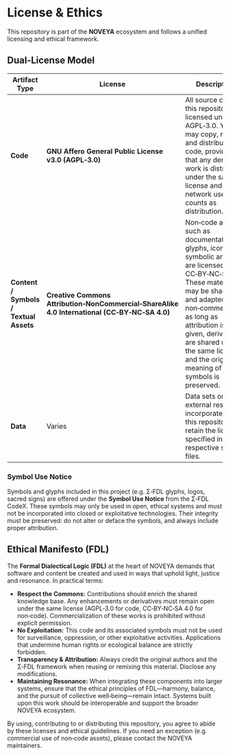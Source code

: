 # License & Ethics

This repository is part of the **NOVEYA** ecosystem and follows a unified licensing and ethical framework.

## Dual‑License Model

| Artifact Type | License | Description |
|--------------|---------|-------------|
| **Code**     | **GNU Affero General Public License v3.0 (AGPL‑3.0)** |  All source code in this repository is licensed under the AGPL‑3.0. You may copy, modify and distribute the code, provided that any derivative work is distributed under the same license and that network use counts as distribution. |
| **Content / Symbols / Textual Assets** | **Creative Commons Attribution‑NonCommercial‑ShareAlike 4.0 International (CC‑BY‑NC‑SA 4.0)** | Non‑code assets such as documentation, glyphs, icons and symbolic artefacts are licensed under CC‑BY‑NC‑SA 4.0. These materials may be shared and adapted non‑commercially, as long as attribution is given, derivatives are shared under the same license, and the original meaning of the symbols is preserved. |
| **Data** | Varies | Data sets or external resources incorporated into this repository retain the licenses specified in their respective source files. |

### Symbol Use Notice

Symbols and glyphs included in this project (e.g. Σ‑FDL glyphs, logos, sacred signs) are offered under the **Symbol Use Notice** from the Σ‑FDL CodeX.  These symbols may only be used in open, ethical systems and must not be incorporated into closed or exploitative technologies.  Their integrity must be preserved: do not alter or deface the symbols, and always include proper attribution.

## Ethical Manifesto (FDL)

The **Formal Dialectical Logic (FDL)** at the heart of NOVEYA demands that software and content be created and used in ways that uphold light, justice and resonance.  In practical terms:

- **Respect the Commons:** Contributions should enrich the shared knowledge base. Any enhancements or derivatives must remain open under the same license (AGPL‑3.0 for code, CC‑BY‑NC‑SA 4.0 for non‑code).  Commercialization of these works is prohibited without explicit permission.
- **No Exploitation:** This code and its associated symbols must not be used for surveillance, oppression, or other exploitative activities.  Applications that undermine human rights or ecological balance are strictly forbidden.
- **Transparency & Attribution:** Always credit the original authors and the Σ‑FDL framework when reusing or remixing this material.  Disclose any modifications.
- **Maintaining Resonance:** When integrating these components into larger systems, ensure that the ethical principles of FDL—harmony, balance, and the pursuit of collective well‑being—remain intact.  Systems built upon this work should be interoperable and support the broader NOVEYA ecosystem.

By using, contributing to or distributing this repository, you agree to abide by these licenses and ethical guidelines. If you need an exception (e.g. commercial use of non‑code assets), please contact the NOVEYA maintainers.  
